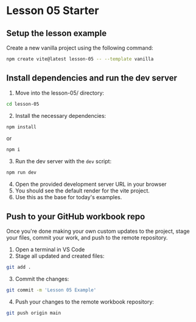 # Lesson 05 Starter

## Setup the lesson example

Create a new vanilla project using the following command:

```sh
npm create vite@latest lesson-05 -- --template vanilla
```

## Install dependencies and run the dev server

1. Move into the lesson-05/ directory:
```sh
cd lesson-05
```
2. Install the necessary dependencies:
```sh
npm install
```
or
```sh
npm i
```
3. Run the dev server with the `dev` script: 
```sh
npm run dev
```
4. Open the provided development server URL in your browser
5. You should see the default render for the vite project.
6. Use this as the base for today's examples.

## 

## Push to your GitHub workbook repo

Once you're done making your own custom updates to the project, stage your files, commit your work, and push to the remote repository.

1. Open a terminal in VS Code
2. Stage all updated and created files:
```sh
git add .
```
3. Commit the changes:
```sh
git commit -m 'Lesson 05 Example'
```
4. Push your changes to the remote workbook repository: 
```sh
git push origin main
```